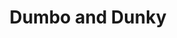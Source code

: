 ---
layout: other-video
permalink: /dumbo-and-dunky
title: Dumbo and Dunky
video_number: 26
release_date: 1994-01-01
description: 
cast: 
video_id: 
bitchute_id: 
archive_id: 
video_available: false
medium: live action
old_cm_description: |
  A real stupid movie about a real stupid comedy duo who wears underwear over their heads and hits each other with plastic baseball bats, arguing who is more dumb.
james_old_star_rating: 1
james_old_number_rating: 5
---